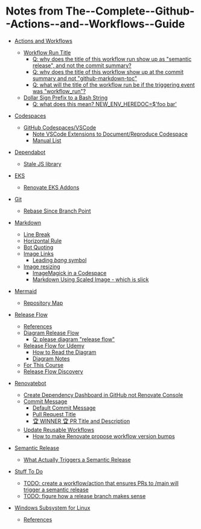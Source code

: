 # Notes from The--Complete--Github--Actions--and--Workflows--Guide

<!-- markdownlint-disable -->
<!--ts-->


* [Actions and Workflows](actions-and-workflows/README.md#actions-and-workflows)
   * [Workflow Run Title](actions-and-workflows/README.md#workflow-run-title)
      * [Q: why does the title of this workflow run show up as "semantic release", and not the commit summary?](actions-and-workflows/README.md#q-why-does-the-title-of-this-workflow-run-show-up-as-semantic-release-and-not-the-commit-summary)
      * [Q: why does the title of this workflow show up at the commit summary and not "github-markdown-toc"](actions-and-workflows/README.md#q-why-does-the-title-of-this-workflow-show-up-at-the-commit-summary-and-not-github-markdown-toc)
      * [Q: what will the title of the workflow run be if the triggering event was "workflow_run"?](actions-and-workflows/README.md#q-what-will-the-title-of-the-workflow-run-be-if-the-triggering-event-was-workflow_run)
   * [Dollar Sign Prefix to a Bash String](actions-and-workflows/README.md#dollar-sign-prefix-to-a-bash-string)
      * [Q: what does this mean? NEW_ENV_HEREDOC=$'foo
bar'](actions-and-workflows/README.md#q-what-does-this-mean-new_env_heredocfoonbar)

* [Codespaces](codespaces/README.md#codespaces)
   * [GitHub Codespaces/VSCode](codespaces/README.md#github-codespacesvscode)
      * [Note VSCode Extensions to Document/Reproduce Codespace](codespaces/README.md#note-vscode-extensions-to-documentreproduce-codespace)
      * [Manual List](codespaces/README.md#manual-list)

* [Dependabot](dependabot/README.md#dependabot)
   * [Stale JS library](dependabot/README.md#stale-js-library)

* [EKS](eks/README.md#eks)
   * [Renovate EKS Addons](eks/README.md#renovate-eks-addons)

* [Git](git/README.md#git)
   * [Rebase Since Branch Point](git/README.md#rebase-since-branch-point)

* [Markdown](markdown/README.md#markdown)
   * [Line Break](markdown/README.md#line-break)
   * [Horizontal Rule](markdown/README.md#horizontal-rule)
   * [Bot Quoting](markdown/README.md#bot-quoting)
   * [Image Links](markdown/README.md#image-links)
      * [Leading <em>bang</em> symbol](markdown/README.md#leading-bang-symbol)
   * [Image resizing](markdown/README.md#image-resizing)
      * [ImageMagick in a Codespace](markdown/README.md#imagemagick-in-a-codespace)
      * [Markdown Using Scaled Image - which is slick](markdown/README.md#markdown-using-scaled-image---which-is-slick)

* [Mermaid](mermaid/README.md#mermaid)
   * [Repository Map](mermaid/README.md#repository-map)

* [Release Flow](release-flow/README.md#release-flow)
   * [References](release-flow/README.md#references)
   * [Diagram Release Flow](release-flow/README.md#diagram-release-flow)
      * [Q: please diagram "release flow"](release-flow/README.md#q-please-diagram-release-flow)
   * [Release Flow for Udemy](release-flow/README.md#release-flow-for-udemy)
      * [How to Read the Diagram](release-flow/README.md#how-to-read-the-diagram)
      * [Diagram Notes](release-flow/README.md#diagram-notes)
   * [For This Course](release-flow/README.md#for-this-course)
   * [Release Flow Discovery](release-flow/README.md#release-flow-discovery)

* [Renovatebot](renovatebot/README.md#renovatebot)
   * [Create Dependency Dashboard in GitHub not Renovate Console](renovatebot/README.md#create-dependency-dashboard-in-github-not-renovate-console)
   * [Commit Message](renovatebot/README.md#commit-message)
      * [Default Commit Message](renovatebot/README.md#default-commit-message)
      * [Pull Request Title](renovatebot/README.md#pull-request-title)
      * [🏆 WINNER 🏆 PR Title and Description](renovatebot/README.md#-winner--pr-title-and-description)
   * [Update Reusable Workflows](renovatebot/README.md#update-reusable-workflows)
      * [How to make Renovate propose workflow version bumps](renovatebot/README.md#how-to-make-renovate-propose-workflow-version-bumps)

* [Semantic Release](semantic-release/README.md#semantic-release)
   * [What Actually Triggers a Semantic Release](semantic-release/README.md#what-actually-triggers-a-semantic-release)

* [Stuff To Do](todo/README.md#stuff-to-do)
   * [TODO: create a workflow/action that ensures PRs to /main will trigger a semantic release](todo/README.md#todo-create-a-workflowaction-that-ensures-prs-to-main-will-trigger-a-semantic-release)
   * [TODO: figure how a release branch makes sense](todo/README.md#todo-figure-how-a-release-branch-makes-sense)

* [Windows Subsystem for Linux](wsl/README.md#windows-subsystem-for-linux)
   * [References](wsl/README.md#references)

<!-- Created by https://github.com/ekalinin/github-markdown-toc -->
<!--te-->

<!-- markdownlint-enable -->
